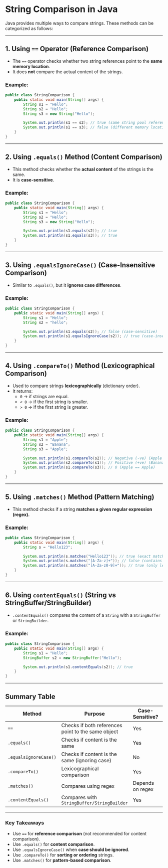 # **String Comparison in Java**

Java provides multiple ways to compare strings. These methods can be categorized as follows:

---

## **1. Using `==` Operator (Reference Comparison)**
- The `==` operator checks whether two string references point to the **same memory location**.
- It does **not** compare the actual content of the strings.

### **Example:**
```java
public class StringComparison {
    public static void main(String[] args) {
        String s1 = "Hello";
        String s2 = "Hello";
        String s3 = new String("Hello");

        System.out.println(s1 == s2); // true (same string pool reference)
        System.out.println(s1 == s3); // false (different memory locations)
    }
}
```

---

## **2. Using `.equals()` Method (Content Comparison)**
- This method checks whether the **actual content** of the strings is the same.
- It is **case-sensitive**.

### **Example:**
```java
public class StringComparison {
    public static void main(String[] args) {
        String s1 = "Hello";
        String s2 = "Hello";
        String s3 = new String("Hello");

        System.out.println(s1.equals(s2)); // true
        System.out.println(s1.equals(s3)); // true
    }
}
```

---

## **3. Using `.equalsIgnoreCase()` (Case-Insensitive Comparison)**
- Similar to `.equals()`, but it **ignores case differences**.

### **Example:**
```java
public class StringComparison {
    public static void main(String[] args) {
        String s1 = "Hello";
        String s2 = "hello";

        System.out.println(s1.equals(s2)); // false (case-sensitive)
        System.out.println(s1.equalsIgnoreCase(s2)); // true (case-insensitive)
    }
}
```

---

## **4. Using `.compareTo()` Method (Lexicographical Comparison)**
- Used to compare strings **lexicographically** (dictionary order).
- It returns:
  - `0` → if strings are equal.
  - `< 0` → if the first string is smaller.
  - `> 0` → if the first string is greater.

### **Example:**
```java
public class StringComparison {
    public static void main(String[] args) {
        String s1 = "Apple";
        String s2 = "Banana";
        String s3 = "Apple";

        System.out.println(s1.compareTo(s2)); // Negative (-ve) (Apple < Banana)
        System.out.println(s2.compareTo(s1)); // Positive (+ve) (Banana > Apple)
        System.out.println(s1.compareTo(s3)); // 0 (Apple == Apple)
    }
}
```

---

## **5. Using `.matches()` Method (Pattern Matching)**
- This method checks if a string **matches a given regular expression (regex).**

### **Example:**
```java
public class StringComparison {
    public static void main(String[] args) {
        String s = "Hello123";

        System.out.println(s.matches("Hello123")); // true (exact match)
        System.out.println(s.matches("[A-Za-z]+")); // false (contains numbers)
        System.out.println(s.matches("[A-Za-z0-9]+")); // true (only letters and numbers)
    }
}
```

---

## **6. Using `contentEquals()` (String vs StringBuffer/StringBuilder)**
- `.contentEquals()` compares the content of a `String` with a `StringBuffer` or `StringBuilder`.

### **Example:**
```java
public class StringComparison {
    public static void main(String[] args) {
        String s1 = "Hello";
        StringBuffer s2 = new StringBuffer("Hello");

        System.out.println(s1.contentEquals(s2)); // true
    }
}
```

---

## **Summary Table**
| Method | Purpose | Case-Sensitive? | Compares References? | Compares Content? |
|--------|---------|----------------|---------------------|-----------------|
| `==` | Checks if both references point to the same object | Yes | Yes | No |
| `.equals()` | Checks if content is the same | Yes | No | Yes |
| `.equalsIgnoreCase()` | Checks if content is the same (ignoring case) | No | No | Yes |
| `.compareTo()` | Lexicographical comparison | Yes | No | Yes |
| `.matches()` | Compares using regex | Depends on regex | No | Yes |
| `.contentEquals()` | Compares with `StringBuffer/StringBuilder` | Yes | No | Yes |

---

### **Key Takeaways**
- Use `==` for **reference comparison** (not recommended for content comparison).
- Use `.equals()` for **content comparison**.
- Use `.equalsIgnoreCase()` when **case should be ignored**.
- Use `.compareTo()` for **sorting or ordering** strings.
- Use `.matches()` for **pattern-based comparison**.


